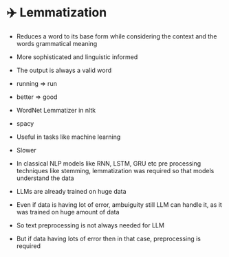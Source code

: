 # ✈️ Lemmatization

* Reduces a word to its base form while considering the context and the words grammatical meaning
* More sophisticated and linguistic informed
* The output is always a valid word
* running ⇒ run
* better ⇒ good
* WordNet Lemmatizer in nltk
* spacy&#x20;
* Useful in tasks like machine learning
* Slower



* In classical NLP models like RNN, LSTM, GRU etc pre processing techniques like stemming, lemmatization was required so that models understand the data
* LLMs are already trained on huge data
* Even if data is having lot of error, ambuiguity still LLM can handle it, as it was trained on huge amount of data
* So text preprocessing is not always needed for LLM
* But if data having lots of error then in that case, preprocessing is required

